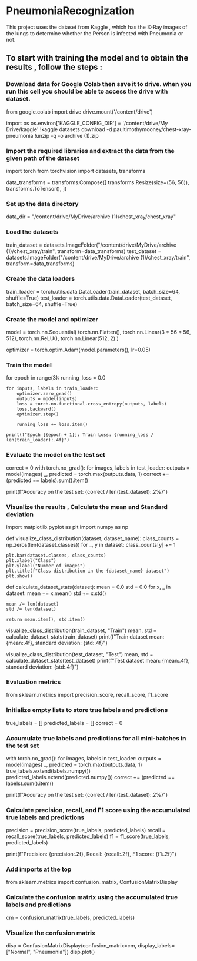 # PneumoniaRecognization
This project uses the dataset from Kaggle , which has the X-Ray images of the lungs to determine whether the Person is infected with Pneumonia or not.

## To start with training the model and to obtain the results , follow the steps :

### Download data for Google Colab then save it to drive. when you run this cell you should be able to access the drive with dataset.

from google.colab import drive
drive.mount('/content/drive')

import os
os.environ['KAGGLE_CONFIG_DIR'] = '/content/drive/My Drive/kaggle'
!kaggle datasets download -d paultimothymooney/chest-xray-pneumonia
!unzip -q -o archive (1).zip

### Import the required libraries and extract the data from the given path of the dataset

import torch
from torchvision import datasets, transforms

data_transforms = transforms.Compose([
    transforms.Resize(size=(56, 56)),
    transforms.ToTensor(),
])

### Set up the data directory
data_dir = "/content/drive/MyDrive/archive (1)/chest_xray/chest_xray"

### Load the datasets
train_dataset = datasets.ImageFolder("/content/drive/MyDrive/archive (1)/chest_xray/train", transform=data_transforms)
test_dataset = datasets.ImageFolder("/content/drive/MyDrive/archive (1)/chest_xray/train", transform=data_transforms)

### Create the data loaders
train_loader = torch.utils.data.DataLoader(train_dataset, batch_size=64, shuffle=True)
test_loader = torch.utils.data.DataLoader(test_dataset, batch_size=64, shuffle=True)

### Create the model and optimizer
model = torch.nn.Sequential(
    torch.nn.Flatten(),
    torch.nn.Linear(3 * 56 * 56, 512),
    torch.nn.ReLU(),
    torch.nn.Linear(512, 2)
)

optimizer = torch.optim.Adam(model.parameters(), lr=0.05)

### Train the model
for epoch in range(3):
    running_loss = 0.0

    for inputs, labels in train_loader:
        optimizer.zero_grad()
        outputs = model(inputs)
        loss = torch.nn.functional.cross_entropy(outputs, labels)
        loss.backward()
        optimizer.step()

        running_loss += loss.item()
 
    print(f"Epoch [{epoch + 1}]: Train Loss: {running_loss / len(train_loader):.4f}")  
### Evaluate the model on the test set
correct = 0
with torch.no_grad():
    for images, labels in test_loader:
        outputs = model(images)
        _, predicted = torch.max(outputs.data, 1)
        correct += (predicted == labels).sum().item()

print(f"Accuracy on the test set: {correct / len(test_dataset):.2%}")

### Visualize the results , Calculate the mean and Standard deviation

import matplotlib.pyplot as plt
import numpy as np

def visualize_class_distribution(dataset, dataset_name):
    class_counts = np.zeros(len(dataset.classes))
    for _, y in dataset:
        class_counts[y] += 1

    plt.bar(dataset.classes, class_counts)
    plt.xlabel("Class")
    plt.ylabel("Number of images")
    plt.title(f"Class distribution in the {dataset_name} dataset")
    plt.show()

def calculate_dataset_stats(dataset):
    mean = 0.0
    std = 0.0
    for x, _ in dataset:
        mean += x.mean()
        std += x.std()
    
    mean /= len(dataset)
    std /= len(dataset)

    return mean.item(), std.item()

visualize_class_distribution(train_dataset, "Train")
mean, std = calculate_dataset_stats(train_dataset)
print(f"Train dataset mean: {mean:.4f}, standard deviation: {std:.4f}")

visualize_class_distribution(test_dataset, "Test")
mean, std = calculate_dataset_stats(test_dataset)
print(f"Test dataset mean: {mean:.4f}, standard deviation: {std:.4f}")

### Evaluation metrics

from sklearn.metrics import precision_score, recall_score, f1_score

### Initialize empty lists to store true labels and predictions
true_labels = []
predicted_labels = []
correct = 0

### Accumulate true labels and predictions for all mini-batches in the test set
with torch.no_grad():
    for images, labels in test_loader:
        outputs = model(images)
        _, predicted = torch.max(outputs.data, 1)
        true_labels.extend(labels.numpy())
        predicted_labels.extend(predicted.numpy())
        correct += (predicted == labels).sum().item()

print(f"Accuracy on the test set: {correct / len(test_dataset):.2%}")

### Calculate precision, recall, and F1 score using the accumulated true labels and predictions
precision = precision_score(true_labels, predicted_labels)
recall = recall_score(true_labels, predicted_labels)
f1 = f1_score(true_labels, predicted_labels)

print(f"Precision: {precision:.2f}, Recall: {recall:.2f}, F1 score: {f1:.2f}")

### Add imports at the top
from sklearn.metrics import confusion_matrix, ConfusionMatrixDisplay

### Calculate the confusion matrix using the accumulated true labels and predictions
cm = confusion_matrix(true_labels, predicted_labels)

### Visualize the confusion matrix
disp = ConfusionMatrixDisplay(confusion_matrix=cm, display_labels=["Normal", "Pneumonia"])
disp.plot()
